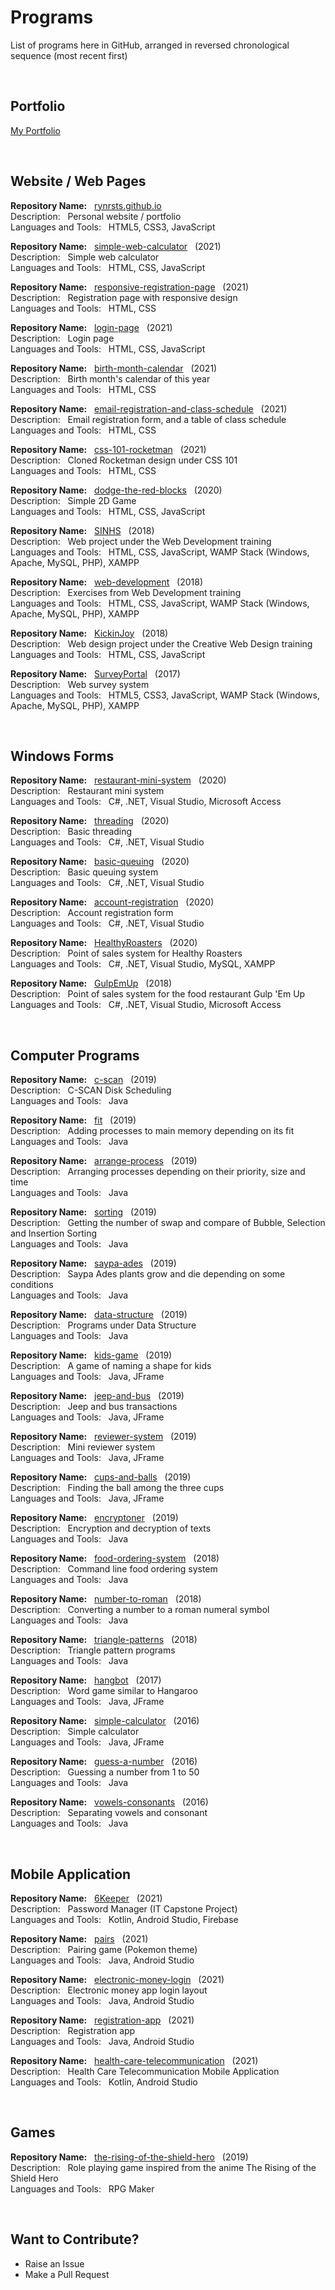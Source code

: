 # Programs

List of programs here in GitHub, arranged in reversed chronological sequence (most recent first)

<br>

## Portfolio

[My Portfolio](https://rynrsts.github.io)

<br>

## Website / Web Pages

**Repository Name:** &nbsp; [rynrsts.github.io](https://github.com/rynrsts/rynrsts.github.io) <br>
Description: &nbsp; Personal website / portfolio <br>
Languages and Tools: &nbsp; HTML5, CSS3, JavaScript

**Repository Name:** &nbsp; [simple-web-calculator](https://github.com/rynrsts/simple-web-calculator) &nbsp; (2021) <br>
Description: &nbsp; Simple web calculator <br>
Languages and Tools: &nbsp; HTML, CSS, JavaScript
<!-- 4th Year, 1st Term (2021) -->

**Repository Name:** &nbsp; [responsive-registration-page](https://github.com/rynrsts/responsive-registration-page) &nbsp; (2021) <br>
Description: &nbsp; Registration page with responsive design <br>
Languages and Tools: &nbsp; HTML, CSS
<!-- 4th Year, 1st Term (2021) -->

**Repository Name:** &nbsp; [login-page](https://github.com/rynrsts/login-page) &nbsp; (2021) <br>
Description: &nbsp; Login page <br>
Languages and Tools: &nbsp; HTML, CSS, JavaScript
<!-- 4th Year, 1st Term (2021) -->

**Repository Name:** &nbsp; [birth-month-calendar](https://github.com/rynrsts/birth-month-calendar) &nbsp; (2021) <br>
Description: &nbsp; Birth month's calendar of this year <br>
Languages and Tools: &nbsp; HTML, CSS
<!-- 4th Year, 1st Term (2021) -->

**Repository Name:** &nbsp; [email-registration-and-class-schedule](https://github.com/rynrsts/email-registration-and-class-schedule) &nbsp; (2021) <br>
Description: &nbsp; Email registration form, and a table of class schedule <br>
Languages and Tools: &nbsp; HTML, CSS
<!-- 4th Year, 1st Term (2021) -->

**Repository Name:** &nbsp; [css-101-rocketman](https://github.com/rynrsts/css-101-rocketman) &nbsp; (2021) <br>
Description: &nbsp; Cloned Rocketman design under CSS 101 <br>
Languages and Tools: &nbsp; HTML, CSS
<!-- Summer (2021) -->

**Repository Name:** &nbsp; [dodge-the-red-blocks](https://github.com/rynrsts/dodge-the-red-blocks) &nbsp; (2020) <br>
Description: &nbsp; Simple 2D Game <br>
Languages and Tools: &nbsp; HTML, CSS, JavaScript
<!-- 3rd Year, 1st Term (2020) -->

**Repository Name:** &nbsp; [SINHS](https://github.com/rynrsts/SINHS) &nbsp; (2018) <br>
Description: &nbsp; Web project under the Web Development training <br>
Languages and Tools: &nbsp; HTML, CSS, JavaScript, WAMP Stack (Windows, Apache, MySQL, PHP), XAMPP
<!-- Summer (2018) -->

**Repository Name:** &nbsp; [web-development](https://github.com/rynrsts/web-development) &nbsp; (2018) <br>
Description: &nbsp; Exercises from Web Development training <br>
Languages and Tools: &nbsp; HTML, CSS, JavaScript, WAMP Stack (Windows, Apache, MySQL, PHP), XAMPP
<!-- Summer (2018) -->

**Repository Name:** &nbsp; [KickinJoy](https://github.com/rynrsts/KickinJoy) &nbsp; (2018) <br>
Description: &nbsp; Web design project under the Creative Web Design training <br>
Languages and Tools: &nbsp; HTML, CSS, JavaScript
<!-- Summer (2018) -->

**Repository Name:** &nbsp; [SurveyPortal](https://github.com/rynrsts/SurveyPortal) &nbsp; (2017) <br>
Description: &nbsp; Web survey system <br>
Languages and Tools: &nbsp; HTML5, CSS3, JavaScript, WAMP Stack (Windows, Apache, MySQL, PHP), XAMPP
<!-- Grade 12, 1st Term (2017) -->

<br>

## Windows Forms

**Repository Name:** &nbsp; [restaurant-mini-system](https://github.com/rynrsts/restaurant-mini-system) &nbsp; (2020) <br>
Description: &nbsp; Restaurant mini system <br>
Languages and Tools: &nbsp; C#, .NET, Visual Studio, Microsoft Access
<!-- 3rd Year, 1st Term (2020) -->

**Repository Name:** &nbsp; [threading](https://github.com/rynrsts/threading) &nbsp; (2020) <br>
Description: &nbsp; Basic threading <br>
Languages and Tools: &nbsp; C#, .NET, Visual Studio
<!-- 3rd Year, 1st Term (2020) -->

**Repository Name:** &nbsp; [basic-queuing](https://github.com/rynrsts/basic-queuing) &nbsp; (2020) <br>
Description: &nbsp; Basic queuing system <br>
Languages and Tools: &nbsp; C#, .NET, Visual Studio
<!-- 3rd Year, 1st Term (2020) -->

**Repository Name:** &nbsp; [account-registration](https://github.com/rynrsts/account-registration) &nbsp; (2020) <br>
Description: &nbsp; Account registration form <br>
Languages and Tools: &nbsp; C#, .NET, Visual Studio
<!-- 3rd Year, 1st Term (2020) -->

**Repository Name:** &nbsp; [HealthyRoasters](https://github.com/rynrsts/HealthyRoasters) &nbsp; (2020) <br>
Description: &nbsp; Point of sales system for Healthy Roasters <br>
Languages and Tools: &nbsp; C#, .NET, Visual Studio, MySQL, XAMPP
<!-- 2nd Year, 2nd Term (2020) -->

**Repository Name:** &nbsp; [GulpEmUp](https://github.com/rynrsts/GulpEmUp) &nbsp; (2018) <br>
Description: &nbsp; Point of sales system for the food restaurant Gulp 'Em Up <br>
Languages and Tools: &nbsp; C#, .NET, Visual Studio, Microsoft Access
<!-- Grade 12, 2nd Term (2018) -->

<br>

## Computer Programs

**Repository Name:** &nbsp; [c-scan](https://github.com/rynrsts/c-scan) &nbsp; (2019) <br>
Description: &nbsp; C-SCAN Disk Scheduling <br>
Languages and Tools: &nbsp; Java
<!-- 2nd Year, 1st Term (2019) -->

**Repository Name:** &nbsp; [fit](https://github.com/rynrsts/fit) &nbsp; (2019) <br>
Description: &nbsp; Adding processes to main memory depending on its fit <br>
Languages and Tools: &nbsp; Java
<!-- 2nd Year, 1st Term (2019) -->

**Repository Name:** &nbsp; [arrange-process](https://github.com/rynrsts/arrange-process) &nbsp; (2019) <br>
Description: &nbsp; Arranging processes depending on their priority, size and time <br>
Languages and Tools: &nbsp; Java
<!-- 2nd Year, 1st Term (2019) -->

**Repository Name:** &nbsp; [sorting](https://github.com/rynrsts/sorting) &nbsp; (2019) <br>
Description: &nbsp; Getting the number of swap and compare of Bubble, Selection and Insertion Sorting <br>
Languages and Tools: &nbsp; Java
<!-- 2nd Year, 1st Term (2019) -->

**Repository Name:** &nbsp; [saypa-ades](https://github.com/rynrsts/saypa-ades) &nbsp; (2019) <br>
Description: &nbsp; Saypa Ades plants grow and die depending on some conditions <br>
Languages and Tools: &nbsp; Java
<!-- 2nd Year, 1st Term (2019) -->

**Repository Name:** &nbsp; [data-structure](https://github.com/rynrsts/data-structure) &nbsp; (2019) <br>
Description: &nbsp; Programs under Data Structure <br>
Languages and Tools: &nbsp; Java
<!-- 2nd Year, 1st Term (2019) -->

**Repository Name:** &nbsp; [kids-game](https://github.com/rynrsts/kids-game) &nbsp; (2019) <br>
Description: &nbsp; A game of naming a shape for kids <br>
Languages and Tools: &nbsp; Java, JFrame
<!-- 1st Year, 2nd Term (2019) -->

**Repository Name:** &nbsp; [jeep-and-bus](https://github.com/rynrsts/jeep-and-bus) &nbsp; (2019) <br>
Description: &nbsp; Jeep and bus transactions <br>
Languages and Tools: &nbsp; Java, JFrame
<!-- 1st Year, 2nd Term (2019) -->

**Repository Name:** &nbsp; [reviewer-system](https://github.com/rynrsts/reviewer-system) &nbsp; (2019) <br>
Description: &nbsp; Mini reviewer system <br>
Languages and Tools: &nbsp; Java, JFrame
<!-- 1st Year, 2nd Term (2019) -->

**Repository Name:** &nbsp; [cups-and-balls](https://github.com/rynrsts/cups-and-balls) &nbsp; (2019) <br>
Description: &nbsp; Finding the ball among the three cups <br>
Languages and Tools: &nbsp; Java, JFrame
<!-- 1st Year, 2nd Term (2019) -->

**Repository Name:** &nbsp; [encryptoner](https://github.com/rynrsts/encryptoner) &nbsp; (2019) <br>
Description: &nbsp; Encryption and decryption of texts <br>
Languages and Tools: &nbsp; Java
<!-- 1st Year, 2nd Term (2019) -->

**Repository Name:** &nbsp; [food-ordering-system](https://github.com/rynrsts/food-ordering-system) &nbsp; (2018) <br>
Description: &nbsp; Command line food ordering system <br>
Languages and Tools: &nbsp; Java
<!-- 1st Year, 1st Term (2018) -->

**Repository Name:** &nbsp; [number-to-roman](https://github.com/rynrsts/number-to-roman) &nbsp; (2018) <br>
Description: &nbsp; Converting a number to a roman numeral symbol <br>
Languages and Tools: &nbsp; Java
<!-- 1st Year, 1st Term (2018) -->

**Repository Name:** &nbsp; [triangle-patterns](https://github.com/rynrsts/triangle-patterns) &nbsp; (2018) <br>
Description: &nbsp; Triangle pattern programs <br>
Languages and Tools: &nbsp; Java
<!-- 1st Year, 1st Term (2018) -->

**Repository Name:** &nbsp; [hangbot](https://github.com/rynrsts/hangbot) &nbsp; (2017) <br>
Description: &nbsp; Word game similar to Hangaroo <br>
Languages and Tools: &nbsp; Java, JFrame
<!-- Grade 12, 1st Term (2017) -->

**Repository Name:** &nbsp; [simple-calculator](https://github.com/rynrsts/simple-calculator) &nbsp; (2016) <br>
Description: &nbsp; Simple calculator <br>
Languages and Tools: &nbsp; Java, JFrame
<!-- Grade 11, 1st Term (2016) -->

**Repository Name:** &nbsp; [guess-a-number](https://github.com/rynrsts/guess-a-number) &nbsp; (2016) <br>
Description: &nbsp; Guessing a number from 1 to 50 <br>
Languages and Tools: &nbsp; Java
<!-- Grade 11, 1st Term (2016) -->

**Repository Name:** &nbsp; [vowels-consonants](https://github.com/rynrsts/vowels-consonants) &nbsp; (2016) <br>
Description: &nbsp; Separating vowels and consonant <br>
Languages and Tools: &nbsp; Java
<!-- Grade 11, 1st Term (2016) -->

<br>

## Mobile Application

**Repository Name:** &nbsp; [6Keeper](https://github.com/rynrsts/6Keeper) &nbsp; (2021) <br>
Description: &nbsp; Password Manager (IT Capstone Project) <br>
Languages and Tools: &nbsp; Kotlin, Android Studio, Firebase
<!-- 4th Year, 1st Term (2021) -->

**Repository Name:** &nbsp; [pairs](https://github.com/rynrsts/pairs) &nbsp; (2021) <br>
Description: &nbsp; Pairing game (Pokemon theme) <br>
Languages and Tools: &nbsp; Java, Android Studio
<!-- 4th Year, 1st Term (2021) -->

**Repository Name:** &nbsp; [electronic-money-login](https://github.com/rynrsts/electronic-money-login) &nbsp; (2021) <br>
Description: &nbsp; Electronic money app login layout <br>
Languages and Tools: &nbsp; Java, Android Studio
<!-- 4th Year, 1st Term (2021) -->

**Repository Name:** &nbsp; [registration-app](https://github.com/rynrsts/registration-app) &nbsp; (2021) <br>
Description: &nbsp; Registration app <br>
Languages and Tools: &nbsp; Java, Android Studio
<!-- 4th Year, 1st Term (2021) -->

**Repository Name:** &nbsp; [health-care-telecommunication](https://github.com/rynrsts/health-care-telecommunication) &nbsp; (2021) <br>
Description: &nbsp; Health Care Telecommunication Mobile Application <br>
Languages and Tools: &nbsp; Kotlin, Android Studio
<!-- 4th Year, 1st Term (2021) -->

<br>

## Games

**Repository Name:** &nbsp; [the-rising-of-the-shield-hero](https://github.com/rynrsts/the-rising-of-the-shield-hero) &nbsp; (2019) <br>
Description: &nbsp; Role playing game inspired from the anime The Rising of the Shield Hero <br>
Languages and Tools: &nbsp; RPG Maker
<!-- 2nd Year, 1st Term (2019) -->

<br>

## Want to Contribute?

- Raise an Issue
- Make a Pull Request
